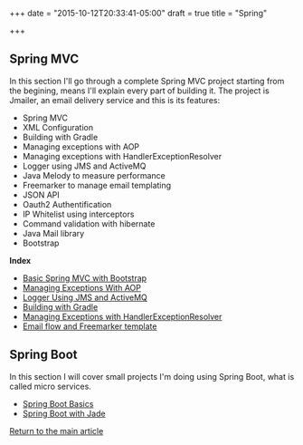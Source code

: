 +++
date = "2015-10-12T20:33:41-05:00"
draft = true
title = "Spring"

+++

## Spring MVC

In this section I'll go through a complete Spring MVC project starting from the begining, means I'll explain every part of building it. The project is Jmailer, an email delivery service and this is its features:

* Spring MVC
* XML Configuration
* Building with Gradle
* Managing exceptions with AOP
* Managing exceptions with HandlerExceptionResolver
* Logger using JMS and ActiveMQ
* Java Melody to measure performance
* Freemarker to manage email templating
* JSON API
* Oauth2 Authentification
* IP Whitelist using interceptors
* Command validation with hibernate
* Java Mail library
* Bootstrap

**Index**

* [Basic Spring MVC with Bootstrap](/techtalk/spring_mvc)
* [Managing Exceptions With AOP](/techtalk/spring_aop)
* [Logger Using JMS and ActiveMQ](/techtalk/spring_jms_logger)
* [Building with Gradle](/techtalk/spring_gradle)
* [Managing Exceptions with HandlerExceptionResolver](/techtalk/spring_handler_exception_resolver)
* [Email flow and Freemarker template](/techtalk/spring_freemarker)

## Spring Boot

In this section I will cover small projects I'm doing using Spring Boot, what is called micro services.

* [Spring Boot Basics](/techtalk/spring_boot)
* [Spring Boot with Jade](/techtalk/spring_boot_jade)

[Return to the main article](/techtalk/techtalks)
